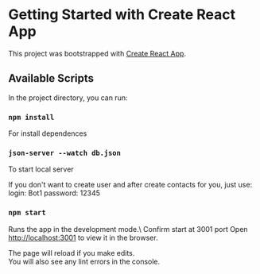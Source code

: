 # Getting Started with Create React App

This project was bootstrapped with [Create React App](https://github.com/facebook/create-react-app).

## Available Scripts

In the project directory, you can run:
### `npm install`
For install dependences 

### `json-server --watch db.json`
To start local server

If you don't want to create user and after create contacts for you, just use:
login: Bot1
password: 12345
### `npm start`

Runs the app in the development mode.\ Confirm start at 3001 port
Open [http://localhost:3001](http://localhost:3001) to view it in the browser.

The page will reload if you make edits.\
You will also see any lint errors in the console.



